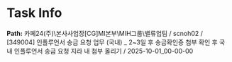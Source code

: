 # Task Info

**Path:** 카페24(주)\본사사업장\[CG]MI본부\MIH그룹\밸류업팀 / scnoh02 / [349004] 인플루언서 송금 요청 업무 (국내) _ 2~3일 후 송금확인증 첨부 확인 후 국내 인플루언서 송금 요청 지라 내 첨부 올리기 / 2025-10-01_00-00-00

